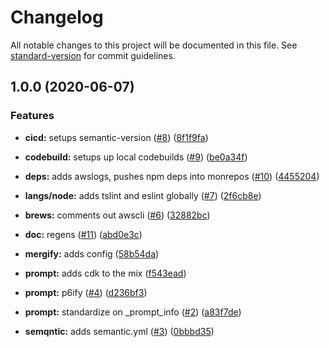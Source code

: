 # Changelog

All notable changes to this project will be documented in this file. See [standard-version](https://github.com/conventional-changelog/standard-version) for commit guidelines.

## 1.0.0 (2020-06-07)


### Features

* **cicd:** setups semantic-version ([#8](https://github.com/p6m7g8/p6df-aws/issues/8)) ([8f1f9fa](https://github.com/p6m7g8/p6df-aws/commit/8f1f9fa4a4e047729a1e7160dcb468acf1c28065))
* **codebuild:** setups up local codebuilds ([#9](https://github.com/p6m7g8/p6df-aws/issues/9)) ([be0a34f](https://github.com/p6m7g8/p6df-aws/commit/be0a34f958011cbccae8428ddd0c414ec1ed3860))
* **deps:** adds awslogs, pushes npm deps into monrepos ([#10](https://github.com/p6m7g8/p6df-aws/issues/10)) ([4455204](https://github.com/p6m7g8/p6df-aws/commit/445520402028b2c7aaa7ca5e59949f9c95456867))
* **langs/node:** adds tslint and eslint globally ([#7](https://github.com/p6m7g8/p6df-aws/issues/7)) ([2f6cb8e](https://github.com/p6m7g8/p6df-aws/commit/2f6cb8e8fec527550db86c6177089a6bf8ddbfd2))


* **brews:** comments out awscli ([#6](https://github.com/p6m7g8/p6df-aws/issues/6)) ([32882bc](https://github.com/p6m7g8/p6df-aws/commit/32882bc19a3eeba8983d6a282e18d3a75474d4c8))
* **doc:** regens ([#11](https://github.com/p6m7g8/p6df-aws/issues/11)) ([abd0e3c](https://github.com/p6m7g8/p6df-aws/commit/abd0e3cf54c6543032c49743c2b10bbe35ab91cd))
* **mergify:** adds config ([58b54da](https://github.com/p6m7g8/p6df-aws/commit/58b54da025dd4263ec073a1e1c3dde20c6c67702))
* **prompt:** adds cdk to the mix ([f543ead](https://github.com/p6m7g8/p6df-aws/commit/f543ead698983d722596223e0662169259a6b0a8))
* **prompt:** p6ify ([#4](https://github.com/p6m7g8/p6df-aws/issues/4)) ([d236bf3](https://github.com/p6m7g8/p6df-aws/commit/d236bf3ea3a537732f44b9d8545c2087d0aa157f))
* **prompt:** standardize on _prompt_info ([#2](https://github.com/p6m7g8/p6df-aws/issues/2)) ([a83f7de](https://github.com/p6m7g8/p6df-aws/commit/a83f7de6567e565a5e17c6d3c01222e250ba6e1e))
* **semqntic:** adds semantic.yml ([#3](https://github.com/p6m7g8/p6df-aws/issues/3)) ([0bbbd35](https://github.com/p6m7g8/p6df-aws/commit/0bbbd354f6c3db6dbbf7ef9292133e0123fa05a1))
